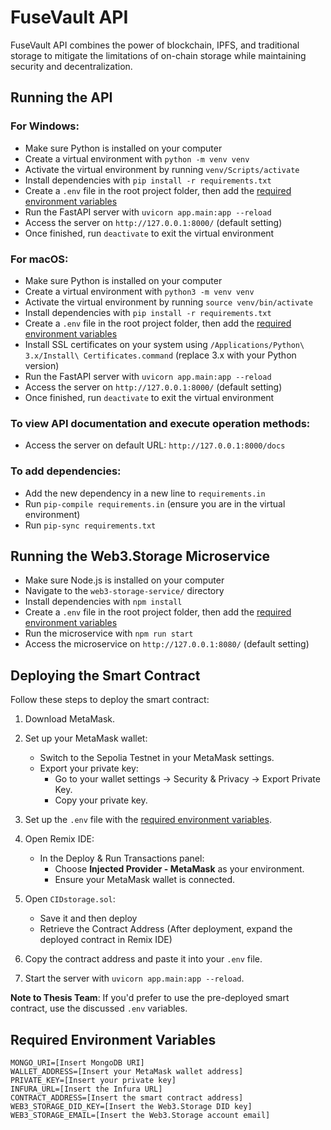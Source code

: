 # FuseVault API

FuseVault API combines the power of blockchain, IPFS, and traditional storage to mitigate the limitations of on-chain storage while maintaining security and decentralization.

## Running the API

### For Windows:
- Make sure Python is installed on your computer
- Create a virtual environment with `python -m venv venv`
- Activate the virtual environment by running `venv/Scripts/activate`
- Install dependencies with `pip install -r requirements.txt`
- Create a `.env` file in the root project folder, then add the [required environment variables](#required-environment-variables)
- Run the FastAPI server with `uvicorn app.main:app --reload`
- Access the server on `http://127.0.0.1:8000/` (default setting)
- Once finished, run `deactivate` to exit the virtual environment

### For macOS:
- Make sure Python is installed on your computer
- Create a virtual environment with `python3 -m venv venv`
- Activate the virtual environment by running `source venv/bin/activate`
- Install dependencies with `pip install -r requirements.txt`
- Create a `.env` file in the root project folder, then add the [required environment variables](#required-environment-variables)
- Install SSL certificates on your system using `/Applications/Python\ 3.x/Install\ Certificates.command` (replace 3.x with your Python version)
- Run the FastAPI server with `uvicorn app.main:app --reload`
- Access the server on `http://127.0.0.1:8000/` (default setting)
- Once finished, run `deactivate` to exit the virtual environment

### To view API documentation and execute operation methods:
- Access the server on default URL: `http://127.0.0.1:8000/docs`

### To add dependencies:
- Add the new dependency in a new line to `requirements.in`
- Run `pip-compile requirements.in` (ensure you are in the virtual environment)
- Run `pip-sync requirements.txt`

## Running the Web3.Storage Microservice
- Make sure Node.js is installed on your computer
- Navigate to the `web3-storage-service/` directory
- Install dependencies with `npm install`
- Create a `.env` file in the root project folder, then add the [required environment variables](#required-environment-variables)
- Run the microservice with `npm run start`
- Access the microservice on `http://127.0.0.1:8080/` (default setting)

## Deploying the Smart Contract

Follow these steps to deploy the smart contract:

1. Download MetaMask.

2. Set up your MetaMask wallet:
   - Switch to the Sepolia Testnet in your MetaMask settings.
   - Export your private key:
     - Go to your wallet settings → Security & Privacy → Export Private Key.
     - Copy your private key.

3. Set up the `.env` file with the [required environment variables](#required-environment-variables).

4. Open Remix IDE:
   - In the Deploy & Run Transactions panel:
     - Choose **Injected Provider - MetaMask** as your environment.
     - Ensure your MetaMask wallet is connected.

5. Open `CIDstorage.sol`:
   - Save it and then deploy
   - Retrieve the Contract Address (After deployment, expand the deployed contract in Remix IDE)

6. Copy the contract address and paste it into your `.env` file.

7. Start the server with `uvicorn app.main:app --reload`.

**Note to Thesis Team**: If you'd prefer to use the pre-deployed smart contract, use the discussed `.env` variables.

## Required Environment Variables

```env
MONGO_URI=[Insert MongoDB URI]
WALLET_ADDRESS=[Insert your MetaMask wallet address]
PRIVATE_KEY=[Insert your private key]
INFURA_URL=[Insert the Infura URL]
CONTRACT_ADDRESS=[Insert the smart contract address]
WEB3_STORAGE_DID_KEY=[Insert the Web3.Storage DID key]
WEB3_STORAGE_EMAIL=[Insert the Web3.Storage account email]
